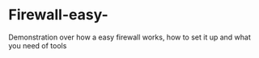 # Firewall-easy-
Demonstration over how a easy firewall works, how to set it up and what you need of tools
